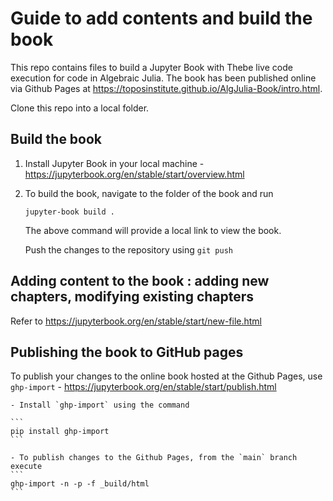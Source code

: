 # Guide to add contents and build the book

This repo contains files to build a Jupyter Book with Thebe live code execution for code in Algebraic Julia. The book has been published online via Github Pages at https://toposinstitute.github.io/AlgJulia-Book/intro.html.

Clone this repo into a local folder. 

## Build the book

1. Install Jupyter Book in your local machine - https://jupyterbook.org/en/stable/start/overview.html

2. To build the book, navigate to the folder of the book and run
    ```
    jupyter-book build .
    ```
    The above command will provide a local link to view the book.
    
    Push the changes to the repository using `git push` 


## Adding content to the book : adding new chapters, modifying existing chapters

Refer to https://jupyterbook.org/en/stable/start/new-file.html 


## Publishing the book to GitHub pages

To publish your changes to the online book hosted at the Github Pages, use `ghp-import` - https://jupyterbook.org/en/stable/start/publish.html

    - Install `ghp-import` using the command 

    ```
    pip install ghp-import
    ```

    - To publish changes to the Github Pages, from the `main` branch execute 
    ```
    ghp-import -n -p -f _build/html
    ```

        
